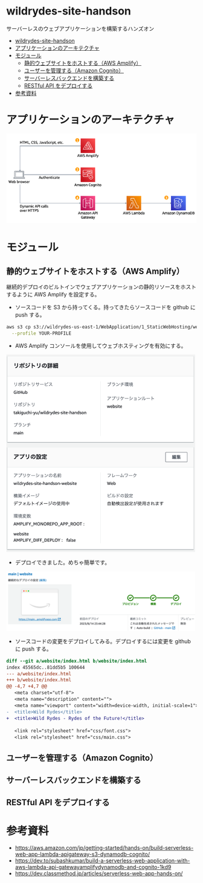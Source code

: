 # wildrydes-site-handson

サーバーレスのウェブアプリケーションを構築するハンズオン

<!-- @import "[TOC]" {cmd="toc" depthFrom=1 depthTo=6 orderedList=false} -->

<!-- code_chunk_output -->

- [wildrydes-site-handson](#wildrydes-site-handson)
- [アプリケーションのアーキテクチャ](#アプリケーションのアーキテクチャ)
- [モジュール](#モジュール)
  - [静的ウェブサイトをホストする（AWS Amplify）](#静的ウェブサイトをホストするaws-amplify)
  - [ユーザーを管理する（Amazon Cognito）](#ユーザーを管理するamazon-cognito)
  - [サーバーレスバックエンドを構築する](#サーバーレスバックエンドを構築する)
  - [RESTful API をデプロイする](#restful-api-をデプロイする)
- [参考資料](#参考資料)

<!-- /code_chunk_output -->

# アプリケーションのアーキテクチャ

![](./readme-image/Serverless_Architecture.png)

# モジュール

## 静的ウェブサイトをホストする（AWS Amplify）

継続的デプロイのビルトインでウェブアプリケーションの静的リソースをホストするように AWS Amplify を設定する。

- ソースコードを S3 から持ってくる。持ってきたらソースコードを github に push する。

```sh
aws s3 cp s3://wildrydes-us-east-1/WebApplication/1_StaticWebHosting/website ./website --recursive --profile myaws-cli \
  --profile YOUR-PROFILE
```

- AWS Amplify コンソールを使用してウェブホスティングを有効にする。

<img src="./readme-image/AWS_Amplify_console.png" width="500px">

- デプロイできました。めちゃ簡単です。

<img src="./readme-image/AWS_Amplify_console_deploy.png" width="500px">

- ソースコードの変更をデプロイしてみる。デプロイするには変更を github に push する。

```diff
diff --git a/website/index.html b/website/index.html
index 45565dc..81dd5b5 100644
--- a/website/index.html
+++ b/website/index.html
@@ -4,7 +4,7 @@
   <meta charset="utf-8">
   <meta name="description" content="">
   <meta name="viewport" content="width=device-width, initial-scale=1">
-  <title>Wild Rydes</title>
+  <title>Wild Rydes - Rydes of the Future!</title>

   <link rel="stylesheet" href="css/font.css">
   <link rel="stylesheet" href="css/main.css">
```

## ユーザーを管理する（Amazon Cognito）


## サーバーレスバックエンドを構築する


## RESTful API をデプロイする



# 参考資料

- https://aws.amazon.com/jp/getting-started/hands-on/build-serverless-web-app-lambda-apigateway-s3-dynamodb-cognito/
- https://dev.to/subashkumar/build-a-serverless-web-application-with-aws-lambda-api-gatewayamplifydynamodb-and-cognito-1kd9
- https://dev.classmethod.jp/articles/serverless-web-app-hands-on/
